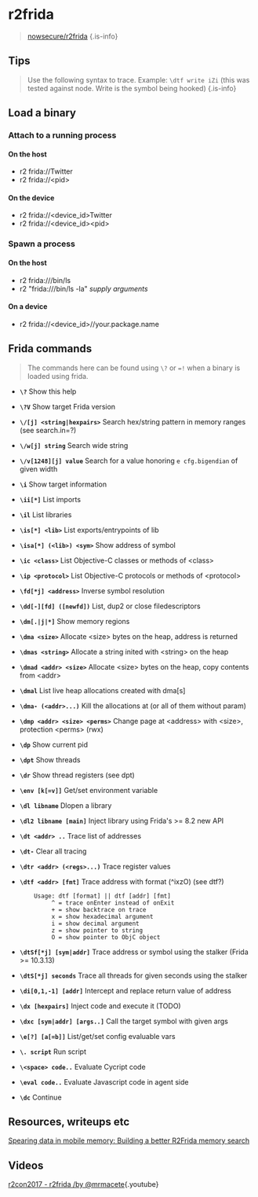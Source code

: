 <!-- TITLE: r2frida -->
# r2frida
> [nowsecure/r2frida](https://github.com/nowsecure/r2frida) {.is-info}

## Tips
> Use the following syntax to trace. Example: `\dtf write iZi` (this was tested against node. Write is the symbol being hooked) {.is-info}

## Load a binary
### Attach to a running process
#### On the host
- r2 frida://Twitter
- r2 frida://\<pid\>

#### On the device
- r2 frida://\<device_id\>Twitter
- r2 frida://\<device_id\>\<pid\>

### Spawn a process
#### On the host
- r2 frida:///bin/ls
- r2 "frida:///bin/ls -la" _supply arguments_

#### On a device
- r2 frida://\<device_id\>//your.package.name

## Frida commands
> The commands here can be found using `\?` or `=!` when a binary is loaded using frida.

- **`\?`** Show this help
- **`\?V`** Show target Frida version
- **`\/[j] <string|hexpairs>`** Search hex/string pattern in memory ranges (see search.in=?)
- **`\/w[j] string`** Search wide string
- **`\/v[1248][j] value`** Search for a value honoring `e cfg.bigendian` of given width
- **`\i`** Show target information
- **`\ii[*]`** List imports
- **`\il`** List libraries
- **`\is[*] <lib>`** List exports/entrypoints of lib
- **`\isa[*] (<lib>) <sym>`** Show address of symbol
- **`\ic <class>`** List Objective-C classes or methods of \<class\>
- **`\ip <protocol>`** List Objective-C protocols or methods of \<protocol\>
- **`\fd[*j] <address>`** Inverse symbol resolution
- **`\dd[-][fd] ([newfd])`** List, dup2 or close filedescriptors
- **`\dm[.|j|*]`** Show memory regions
- **`\dma <size>`** Allocate \<size\> bytes on the heap, address is returned
- **`\dmas <string>`** Allocate a string inited with \<string\> on the heap
- **`\dmad <addr> <size>`** Allocate \<size\> bytes on the heap, copy contents from \<addr\>
- **`\dmal`** List live heap allocations created with dma[s]
- **`\dma- (<addr>...)`** Kill the allocations at <addr> (or all of them without param)
- **`\dmp <addr> <size> <perms>`** Change page at \<address\> with \<size\>, protection \<perms\> (rwx)
- **`\dp`** Show current pid
- **`\dpt`** Show threads
- **`\dr`** Show thread registers (see dpt)
- **`\env [k[=v]]`** Get/set environment variable
- **`\dl libname`** Dlopen a library
- **`\dl2 libname [main]`** Inject library using Frida's >= 8.2 new API
- **`\dt <addr> ..`** Trace list of addresses
- **`\dt-`** Clear all tracing
- **`\dtr <addr> (<regs>...)`** Trace register values
- **`\dtf <addr> [fmt]`** Trace address with format (^ixzO) (see dtf?)
      
	```text
		Usage: dtf [format] || dtf [addr] [fmt]
			 ^ = trace onEnter instead of onExit
			 + = show backtrace on trace
			 x = show hexadecimal argument
			 i = show decimal argument
			 z = show pointer to string
			 O = show pointer to ObjC object
	```

- **`\dtSf[*j] [sym|addr]`** Trace address or symbol using the stalker (Frida >= 10.3.13)
- **`\dtS[*j] seconds`** Trace all threads for given seconds using the stalker
- **`\di[0,1,-1] [addr]`** Intercept and replace return value of address
- **`\dx [hexpairs]`** Inject code and execute it (TODO)
- **`\dxc [sym|addr] [args..]`** Call the target symbol with given args
- **`\e[?] [a[=b]]`** List/get/set config evaluable vars
- **`\. script`** Run script
- **`\<space> code..`** Evaluate Cycript code
- **`\eval code..`** Evaluate Javascript code in agent side
- **`\dc`** Continue

## Resources, writeups etc
[Spearing data in mobile memory: Building a better R2Frida memory search](https://www.nowsecure.com/blog/2017/03/14/spearing-data-mobile-memory-building-better-r2frida-memory-search/)

## Videos
[r2con2017 - r2frida /by @mrmacete](https://www.youtube.com/watch?list=PLjIhlLNy_Y9Oe-nfcPEpaki0_En5dhQ5S&time_continue=15&v=URyd4bcV-Ik){.youtube}
